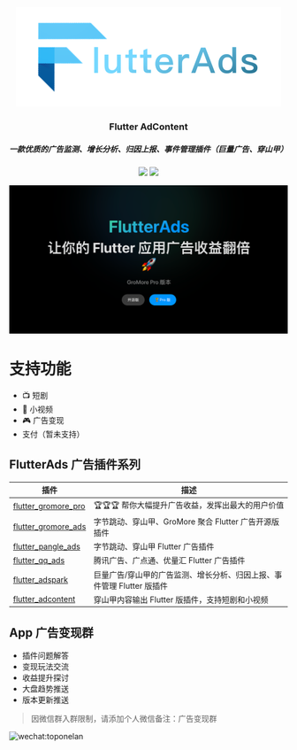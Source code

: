 <p align="center">
<a href="https://github.com/FlutterAds"><img src="https://raw.githubusercontent.com/FlutterAds/site/master/logo/flutterads_logo.png" alt="logo"/></a>
</p>
<h3 align="center">Flutter AdContent</h3>
<h5 align="center">一款优质的广告监测、增长分析、归因上报、事件管理插件（巨量广告、穿山甲）</h5>

<p align="center">
<a href="https://pub.dev/packages/flutter_adcontent"><img src=https://img.shields.io/badge/version-v0.0.1-success></a>
<a href="https://github.com/FlutterAds/flutter_adcontent"><img src=https://img.shields.io/badge/platform-iOS%20%7C%20Android-brightgreen></a>
</p>
<p align="center">
<a href="https://flutterads.github.io/site/"><img src="https://raw.githubusercontent.com/FlutterAds/.github/main/gromore_pro_site.png" alt="gromore"/></a>
</p>

# 支持功能

- 📺 短剧
- 📱 小视频
- 🎮 广告变现
- 支付（暂未支持）

## FlutterAds 广告插件系列

|插件|描述|
|-|-|
|[flutter_gromore_pro](https://flutterads.github.io/site/)|🏆🏆🏆 帮你大幅提升广告收益，发挥出最大的用户价值|
|[flutter_gromore_ads](https://github.com/FlutterAds/flutter_gromore_ads)|字节跳动、穿山甲、GroMore 聚合 Flutter 广告开源版插件|
|[flutter_pangle_ads](https://github.com/FlutterAds/flutter_pangle_ads)|字节跳动、穿山甲 Flutter 广告插件|
|[flutter_qq_ads](https://github.com/FlutterAds/flutter_qq_ads)|腾讯广告、广点通、优量汇 Flutter 广告插件|
|[flutter_adspark](https://github.com/FlutterAds/flutter_adspark)|巨量广告/穿山甲的广告监测、增长分析、归因上报、事件管理 Flutter 版插件|
|[flutter_adcontent](https://github.com/FlutterAds/flutter_adcontent)|穿山甲内容输出 Flutter 版插件，支持短剧和小视频|

## App 广告变现群

- 插件问题解答
- 变现玩法交流
- 收益提升探讨
- 大盘趋势推送
- 版本更新推送

> 因微信群入群限制，请添加个人微信备注：广告变现群

<img src="https://flutterads.github.io/site/wechat.webp" alt="wechat:toponelan" width="160"/>



